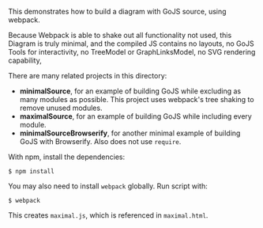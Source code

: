 This demonstrates how to build a diagram with GoJS source, using webpack.

Because Webpack is able to shake out all functionality not used, this Diagram is truly minimal, and the compiled JS contains no layouts, no GoJS Tools for interactivity, no TreeModel or GraphLinksModel, no SVG rendering capability,

There are many related projects in this directory:

* **minimalSource**, for an example of building GoJS while excluding as many modules as possible. This project uses webpack's tree shaking to remove unused modules.
* **maximalSource**, for an example of building GoJS while including every module.
* **minimalSourceBrowserify**, for another minimal example of building GoJS with Browserify. Also does not use `require`.

With npm, install the dependencies:

```
$ npm install
```

You may also need to install `webpack` globally. Run script with:

```
$ webpack
```

This creates `maximal.js`, which is referenced in `maximal.html`.
